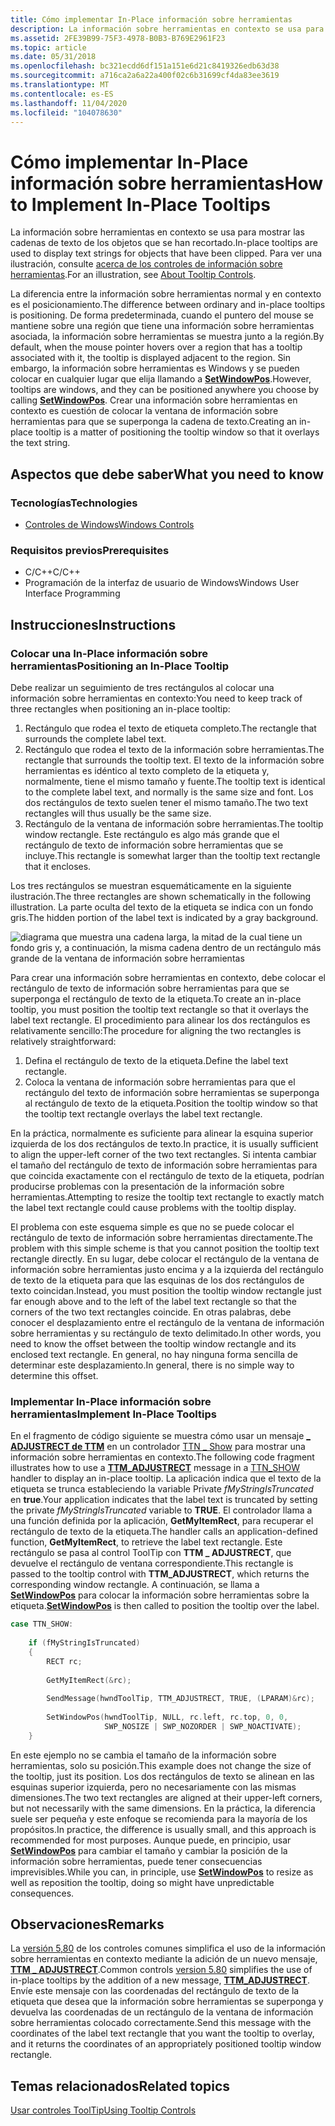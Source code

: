 ```yaml
---
title: Cómo implementar In-Place información sobre herramientas
description: La información sobre herramientas en contexto se usa para mostrar las cadenas de texto de los objetos que se han recortado. Para ver una ilustración, consulte Acerca de los controles de información sobre herramientas.
ms.assetid: 2FE39B99-75F3-4978-B0B3-B769E2961F23
ms.topic: article
ms.date: 05/31/2018
ms.openlocfilehash: bc321ecdd6df151a151e6d21c8419326edb63d38
ms.sourcegitcommit: a716ca2a6a22a400f02c6b31699cf4da83ee3619
ms.translationtype: MT
ms.contentlocale: es-ES
ms.lasthandoff: 11/04/2020
ms.locfileid: "104078630"
---
```

# <a name="how-to-implement-in-place-tooltips"></a><span data-ttu-id="740fd-104">Cómo implementar In-Place información sobre herramientas</span><span class="sxs-lookup"><span data-stu-id="740fd-104">How to Implement In-Place Tooltips</span></span>

<span data-ttu-id="740fd-105">La información sobre herramientas en contexto se usa para mostrar las cadenas de texto de los objetos que se han recortado.</span><span class="sxs-lookup"><span data-stu-id="740fd-105">In-place tooltips are used to display text strings for objects that have been clipped.</span></span> <span data-ttu-id="740fd-106">Para ver una ilustración, consulte [acerca de los controles de información sobre herramientas](tooltip-controls.md).</span><span class="sxs-lookup"><span data-stu-id="740fd-106">For an illustration, see [About Tooltip Controls](tooltip-controls.md).</span></span>

<span data-ttu-id="740fd-107">La diferencia entre la información sobre herramientas normal y en contexto es el posicionamiento.</span><span class="sxs-lookup"><span data-stu-id="740fd-107">The difference between ordinary and in-place tooltips is positioning.</span></span> <span data-ttu-id="740fd-108">De forma predeterminada, cuando el puntero del mouse se mantiene sobre una región que tiene una información sobre herramientas asociada, la información sobre herramientas se muestra junto a la región.</span><span class="sxs-lookup"><span data-stu-id="740fd-108">By default, when the mouse pointer hovers over a region that has a tooltip associated with it, the tooltip is displayed adjacent to the region.</span></span> <span data-ttu-id="740fd-109">Sin embargo, la información sobre herramientas es Windows y se pueden colocar en cualquier lugar que elija llamando a [**SetWindowPos**](/windows/desktop/api/winuser/nf-winuser-setwindowpos).</span><span class="sxs-lookup"><span data-stu-id="740fd-109">However, tooltips are windows, and they can be positioned anywhere you choose by calling [**SetWindowPos**](/windows/desktop/api/winuser/nf-winuser-setwindowpos).</span></span> <span data-ttu-id="740fd-110">Crear una información sobre herramientas en contexto es cuestión de colocar la ventana de información sobre herramientas para que se superponga la cadena de texto.</span><span class="sxs-lookup"><span data-stu-id="740fd-110">Creating an in-place tooltip is a matter of positioning the tooltip window so that it overlays the text string.</span></span>

## <a name="what-you-need-to-know"></a><span data-ttu-id="740fd-111">Aspectos que debe saber</span><span class="sxs-lookup"><span data-stu-id="740fd-111">What you need to know</span></span>

### <a name="technologies"></a><span data-ttu-id="740fd-112">Tecnologías</span><span class="sxs-lookup"><span data-stu-id="740fd-112">Technologies</span></span>

-   [<span data-ttu-id="740fd-113">Controles de Windows</span><span class="sxs-lookup"><span data-stu-id="740fd-113">Windows Controls</span></span>](window-controls.md)

### <a name="prerequisites"></a><span data-ttu-id="740fd-114">Requisitos previos</span><span class="sxs-lookup"><span data-stu-id="740fd-114">Prerequisites</span></span>

-   <span data-ttu-id="740fd-115">C/C++</span><span class="sxs-lookup"><span data-stu-id="740fd-115">C/C++</span></span>
-   <span data-ttu-id="740fd-116">Programación de la interfaz de usuario de Windows</span><span class="sxs-lookup"><span data-stu-id="740fd-116">Windows User Interface Programming</span></span>

## <a name="instructions"></a><span data-ttu-id="740fd-117">Instrucciones</span><span class="sxs-lookup"><span data-stu-id="740fd-117">Instructions</span></span>

### <a name="positioning-an-in-place-tooltip"></a><span data-ttu-id="740fd-118">Colocar una In-Place información sobre herramientas</span><span class="sxs-lookup"><span data-stu-id="740fd-118">Positioning an In-Place Tooltip</span></span>

<span data-ttu-id="740fd-119">Debe realizar un seguimiento de tres rectángulos al colocar una información sobre herramientas en contexto:</span><span class="sxs-lookup"><span data-stu-id="740fd-119">You need to keep track of three rectangles when positioning an in-place tooltip:</span></span>

1.  <span data-ttu-id="740fd-120">Rectángulo que rodea el texto de etiqueta completo.</span><span class="sxs-lookup"><span data-stu-id="740fd-120">The rectangle that surrounds the complete label text.</span></span>
2.  <span data-ttu-id="740fd-121">Rectángulo que rodea el texto de la información sobre herramientas.</span><span class="sxs-lookup"><span data-stu-id="740fd-121">The rectangle that surrounds the tooltip text.</span></span> <span data-ttu-id="740fd-122">El texto de la información sobre herramientas es idéntico al texto completo de la etiqueta y, normalmente, tiene el mismo tamaño y fuente.</span><span class="sxs-lookup"><span data-stu-id="740fd-122">The tooltip text is identical to the complete label text, and normally is the same size and font.</span></span> <span data-ttu-id="740fd-123">Los dos rectángulos de texto suelen tener el mismo tamaño.</span><span class="sxs-lookup"><span data-stu-id="740fd-123">The two text rectangles will thus usually be the same size.</span></span>
3.  <span data-ttu-id="740fd-124">Rectángulo de la ventana de información sobre herramientas.</span><span class="sxs-lookup"><span data-stu-id="740fd-124">The tooltip window rectangle.</span></span> <span data-ttu-id="740fd-125">Este rectángulo es algo más grande que el rectángulo de texto de información sobre herramientas que se incluye.</span><span class="sxs-lookup"><span data-stu-id="740fd-125">This rectangle is somewhat larger than the tooltip text rectangle that it encloses.</span></span>


<span data-ttu-id="740fd-126">Los tres rectángulos se muestran esquemáticamente en la siguiente ilustración.</span><span class="sxs-lookup"><span data-stu-id="740fd-126">The three rectangles are shown schematically in the following illustration.</span></span> <span data-ttu-id="740fd-127">La parte oculta del texto de la etiqueta se indica con un fondo gris.</span><span class="sxs-lookup"><span data-stu-id="740fd-127">The hidden portion of the label text is indicated by a gray background.</span></span>

![diagrama que muestra una cadena larga, la mitad de la cual tiene un fondo gris y, a continuación, la misma cadena dentro de un rectángulo más grande de la ventana de información sobre herramientas](images/inplace.png)

<span data-ttu-id="740fd-129">Para crear una información sobre herramientas en contexto, debe colocar el rectángulo de texto de información sobre herramientas para que se superponga el rectángulo de texto de la etiqueta.</span><span class="sxs-lookup"><span data-stu-id="740fd-129">To create an in-place tooltip, you must position the tooltip text rectangle so that it overlays the label text rectangle.</span></span> <span data-ttu-id="740fd-130">El procedimiento para alinear los dos rectángulos es relativamente sencillo:</span><span class="sxs-lookup"><span data-stu-id="740fd-130">The procedure for aligning the two rectangles is relatively straightforward:</span></span>

1.  <span data-ttu-id="740fd-131">Defina el rectángulo de texto de la etiqueta.</span><span class="sxs-lookup"><span data-stu-id="740fd-131">Define the label text rectangle.</span></span>
2.  <span data-ttu-id="740fd-132">Coloca la ventana de información sobre herramientas para que el rectángulo del texto de información sobre herramientas se superponga al rectángulo de texto de la etiqueta.</span><span class="sxs-lookup"><span data-stu-id="740fd-132">Position the tooltip window so that the tooltip text rectangle overlays the label text rectangle.</span></span>


<span data-ttu-id="740fd-133">En la práctica, normalmente es suficiente para alinear la esquina superior izquierda de los dos rectángulos de texto.</span><span class="sxs-lookup"><span data-stu-id="740fd-133">In practice, it is usually sufficient to align the upper-left corner of the two text rectangles.</span></span> <span data-ttu-id="740fd-134">Si intenta cambiar el tamaño del rectángulo de texto de información sobre herramientas para que coincida exactamente con el rectángulo de texto de la etiqueta, podrían producirse problemas con la presentación de la información sobre herramientas.</span><span class="sxs-lookup"><span data-stu-id="740fd-134">Attempting to resize the tooltip text rectangle to exactly match the label text rectangle could cause problems with the tooltip display.</span></span>

<span data-ttu-id="740fd-135">El problema con este esquema simple es que no se puede colocar el rectángulo de texto de información sobre herramientas directamente.</span><span class="sxs-lookup"><span data-stu-id="740fd-135">The problem with this simple scheme is that you cannot position the tooltip text rectangle directly.</span></span> <span data-ttu-id="740fd-136">En su lugar, debe colocar el rectángulo de la ventana de información sobre herramientas justo encima y a la izquierda del rectángulo de texto de la etiqueta para que las esquinas de los dos rectángulos de texto coincidan.</span><span class="sxs-lookup"><span data-stu-id="740fd-136">Instead, you must position the tooltip window rectangle just far enough above and to the left of the label text rectangle so that the corners of the two text rectangles coincide.</span></span> <span data-ttu-id="740fd-137">En otras palabras, debe conocer el desplazamiento entre el rectángulo de la ventana de información sobre herramientas y su rectángulo de texto delimitado.</span><span class="sxs-lookup"><span data-stu-id="740fd-137">In other words, you need to know the offset between the tooltip window rectangle and its enclosed text rectangle.</span></span> <span data-ttu-id="740fd-138">En general, no hay ninguna forma sencilla de determinar este desplazamiento.</span><span class="sxs-lookup"><span data-stu-id="740fd-138">In general, there is no simple way to determine this offset.</span></span>

### <a name="implement-in-place-tooltips"></a><span data-ttu-id="740fd-139">Implementar In-Place información sobre herramientas</span><span class="sxs-lookup"><span data-stu-id="740fd-139">Implement In-Place Tooltips</span></span>

<span data-ttu-id="740fd-140">En el fragmento de código siguiente se muestra cómo usar un mensaje [**\_ ADJUSTRECT de TTM**](ttm-adjustrect.md) en un controlador [TTN \_ Show](ttn-show.md) para mostrar una información sobre herramientas en contexto.</span><span class="sxs-lookup"><span data-stu-id="740fd-140">The following code fragment illustrates how to use a [**TTM\_ADJUSTRECT**](ttm-adjustrect.md) message in a [TTN\_SHOW](ttn-show.md) handler to display an in-place tooltip.</span></span> <span data-ttu-id="740fd-141">La aplicación indica que el texto de la etiqueta se trunca estableciendo la variable Private *fMyStringIsTruncated* en **true**.</span><span class="sxs-lookup"><span data-stu-id="740fd-141">Your application indicates that the label text is truncated by setting the private *fMyStringIsTruncated* variable to **TRUE**.</span></span> <span data-ttu-id="740fd-142">El controlador llama a una función definida por la aplicación, **GetMyItemRect**, para recuperar el rectángulo de texto de la etiqueta.</span><span class="sxs-lookup"><span data-stu-id="740fd-142">The handler calls an application-defined function, **GetMyItemRect**, to retrieve the label text rectangle.</span></span> <span data-ttu-id="740fd-143">Este rectángulo se pasa al control ToolTip con **TTM \_ ADJUSTRECT**, que devuelve el rectángulo de ventana correspondiente.</span><span class="sxs-lookup"><span data-stu-id="740fd-143">This rectangle is passed to the tooltip control with **TTM\_ADJUSTRECT**, which returns the corresponding window rectangle.</span></span> <span data-ttu-id="740fd-144">A continuación, se llama a [**SetWindowPos**](/windows/desktop/api/winuser/nf-winuser-setwindowpos) para colocar la información sobre herramientas sobre la etiqueta.</span><span class="sxs-lookup"><span data-stu-id="740fd-144">[**SetWindowPos**](/windows/desktop/api/winuser/nf-winuser-setwindowpos) is then called to position the tooltip over the label.</span></span>


```C++
case TTN_SHOW:
            
    if (fMyStringIsTruncated) 
    {
        RECT rc;
        
        GetMyItemRect(&rc);
        
        SendMessage(hwndToolTip, TTM_ADJUSTRECT, TRUE, (LPARAM)&rc);
        
        SetWindowPos(hwndToolTip, NULL, rc.left, rc.top, 0, 0, 
                     SWP_NOSIZE | SWP_NOZORDER | SWP_NOACTIVATE);
    }
```



<span data-ttu-id="740fd-145">En este ejemplo no se cambia el tamaño de la información sobre herramientas, solo su posición.</span><span class="sxs-lookup"><span data-stu-id="740fd-145">This example does not change the size of the tooltip, just its position.</span></span> <span data-ttu-id="740fd-146">Los dos rectángulos de texto se alinean en las esquinas superior izquierda, pero no necesariamente con las mismas dimensiones.</span><span class="sxs-lookup"><span data-stu-id="740fd-146">The two text rectangles are aligned at their upper-left corners, but not necessarily with the same dimensions.</span></span> <span data-ttu-id="740fd-147">En la práctica, la diferencia suele ser pequeña y este enfoque se recomienda para la mayoría de los propósitos.</span><span class="sxs-lookup"><span data-stu-id="740fd-147">In practice, the difference is usually small, and this approach is recommended for most purposes.</span></span> <span data-ttu-id="740fd-148">Aunque puede, en principio, usar [**SetWindowPos**](/windows/desktop/api/winuser/nf-winuser-setwindowpos) para cambiar el tamaño y cambiar la posición de la información sobre herramientas, puede tener consecuencias imprevisibles.</span><span class="sxs-lookup"><span data-stu-id="740fd-148">While you can, in principle, use [**SetWindowPos**](/windows/desktop/api/winuser/nf-winuser-setwindowpos) to resize as well as reposition the tooltip, doing so might have unpredictable consequences.</span></span>

## <a name="remarks"></a><span data-ttu-id="740fd-149">Observaciones</span><span class="sxs-lookup"><span data-stu-id="740fd-149">Remarks</span></span>

<span data-ttu-id="740fd-150">La [versión 5,80](common-control-versions.md) de los controles comunes simplifica el uso de la información sobre herramientas en contexto mediante la adición de un nuevo mensaje, [**TTM \_ ADJUSTRECT**](ttm-adjustrect.md).</span><span class="sxs-lookup"><span data-stu-id="740fd-150">Common controls [version 5.80](common-control-versions.md) simplifies the use of in-place tooltips by the addition of a new message, [**TTM\_ADJUSTRECT**](ttm-adjustrect.md).</span></span> <span data-ttu-id="740fd-151">Envíe este mensaje con las coordenadas del rectángulo de texto de la etiqueta que desea que la información sobre herramientas se superponga y devuelva las coordenadas de un rectángulo de la ventana de información sobre herramientas colocado correctamente.</span><span class="sxs-lookup"><span data-stu-id="740fd-151">Send this message with the coordinates of the label text rectangle that you want the tooltip to overlay, and it returns the coordinates of an appropriately positioned tooltip window rectangle.</span></span>

## <a name="related-topics"></a><span data-ttu-id="740fd-152">Temas relacionados</span><span class="sxs-lookup"><span data-stu-id="740fd-152">Related topics</span></span>

<dl> <dt>

[<span data-ttu-id="740fd-153">Usar controles ToolTip</span><span class="sxs-lookup"><span data-stu-id="740fd-153">Using Tooltip Controls</span></span>](using-tooltip-contro.md)
</dt> </dl>

 

 